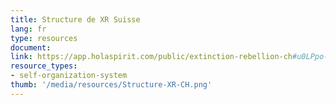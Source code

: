 ```yaml
---
title: Structure de XR Suisse
lang: fr
type: resources
document: 
link: https://app.holaspirit.com/public/extinction-rebellion-ch#u0LPpo-xr-ch-anchor-circle
resource_types:
- self-organization-system
thumb: '/media/resources/Structure-XR-CH.png'
---
```

